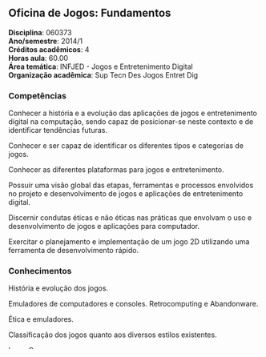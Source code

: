 ## Oficina de Jogos: Fundamentos

**Disciplina**:   060373  
**Ano/semestre**:  2014/1  
**Créditos acadêmicos**: 4  
**Horas aula**: 60.00  
**Área temática**:  INFJED - Jogos e Entretenimento Digital  
**Organização acadêmica**: Sup Tecn Des Jogos Entret Dig  

### Competências

Conhecer a história e a evolução das aplicações de jogos e entretenimento digital na computação, sendo capaz de posicionar-se neste contexto e de identificar tendências futuras.

Conhecer e ser capaz de identificar os diferentes tipos e categorias de jogos.

Conhecer as diferentes plataformas para jogos e entretenimento.

Possuir uma visão global das etapas, ferramentas e processos envolvidos no projeto e desenvolvimento de jogos e aplicações de entretenimento digital.

Discernir condutas éticas e não éticas nas práticas que envolvam o uso e desenvolvimento de jogos e aplicações para computador.

Exercitar o planejamento e implementação de um jogo 2D utilizando uma ferramenta de desenvolvimento rápido.


### Conhecimentos

História e evolução dos jogos.

Emuladores de computadores e consoles. Retrocomputing e Abandonware.

Ética e emuladores.

Classificação dos jogos quanto aos diversos estilos existentes.

Luz e Cor.

Ética em aplicações de jogos e entretenimento digital e condutas éticas.

Utilização de uma ferramenta de desenvolvimento rápido de jogos.


### Metodologias, técnicas e recursos de ensino e aprendizagem
Aulas expositivas, intercaladas com a realização de exercícios e trabalhos de cunho prático.


### Metodologias, técnicas e recursos de avaliação
A avaliação é processual, cumulativa, participativa e contínua, a partir de toda a produção do aluno ao longo da atividade; Realização de avaliações escritas e trabalhos práticos; Projeto e implementação de um jogo digital 2D, utilizando uma ferramenta de desenvolvimento rápido.


### Bibliografia básica

HABGOOD, J.; OVERMARS, M.H. The Game Maker's Apprentice: Game Development for Beginners. Apress, 2006.

KENT, Steve L. The ultimate history of video games: from Pong to Pokémon and beyond : the story behind the craze that touched our lives and changed the world. New York: Three Rivers, 2001.

SALEN, Katie; ZIMMERMAN, Eric. Regras do jogo: fundamentos do design de jogos. São Paulo: Blucher, 2012. 167 p.


### Bibliografia complementar
CASTILLO, Travis; NOVAK, Jeannie. Game development essentials: game level design. New York: Delmar, c2008.

CRAWFORD, Chris. Chris Crawford on game design. Indianapolis: New Riders, 2003.

HABGOOD, J.; NIELSEN, N.; RIJKS, M. The Game Maker's Companion. Apress, 2010.

ROUSE, Richard. Game design: theory & practice. 2nd ed. Plano, Tex.: Wordware Pub., c2005.

MOORE, Michael E.; SWARD, Jennifer. Introduction to the game industry. Upper Saddle River, NJ: Pearson Prentice Hall, c2007. xvii, 726 p. (Game design and development).